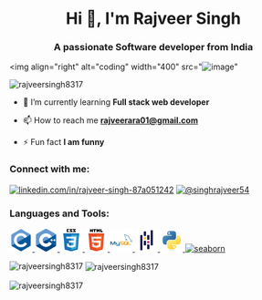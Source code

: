 <h1 align="center">Hi 👋, I'm Rajveer Singh</h1>
<h3 align="center">A passionate Software developer from India</h3>

<img align="right" alt="coding" width="400" src="![image](https://user-images.githubusercontent.com/111950194/216824073-87c829f0-135a-477c-a3b1-8c812db56f9c.png)"
 

<p align="left"> <img src="https://komarev.com/ghpvc/?username=rajveersingh8317&label=Profile%20views&color=0e75b6&style=flat" alt="rajveersingh8317" /> </p>

- 🌱 I’m currently learning **Full stack web developer**

- 📫 How to reach me **rajveerara01@gmail.com**

- ⚡ Fun fact **I am funny**

<h3 align="left">Connect with me:</h3>
<p align="left">
<a href="https://linkedin.com/in/linkedin.com/in/rajveer-singh-87a051242" target="blank"><img align="center" src="https://raw.githubusercontent.com/rahuldkjain/github-profile-readme-generator/master/src/images/icons/Social/linked-in-alt.svg" alt="linkedin.com/in/rajveer-singh-87a051242" height="30" width="40" /></a>
<a href="https://instagram.com/@singhrajveer54" target="blank"><img align="center" src="https://raw.githubusercontent.com/rahuldkjain/github-profile-readme-generator/master/src/images/icons/Social/instagram.svg" alt="@singhrajveer54" height="30" width="40" /></a>
</p>

<h3 align="left">Languages and Tools:</h3>
<p align="left"> <a href="https://www.cprogramming.com/" target="_blank" rel="noreferrer"> <img src="https://raw.githubusercontent.com/devicons/devicon/master/icons/c/c-original.svg" alt="c" width="40" height="40"/> </a> <a href="https://www.w3schools.com/cpp/" target="_blank" rel="noreferrer"> <img src="https://raw.githubusercontent.com/devicons/devicon/master/icons/cplusplus/cplusplus-original.svg" alt="cplusplus" width="40" height="40"/> </a> <a href="https://www.w3schools.com/css/" target="_blank" rel="noreferrer"> <img src="https://raw.githubusercontent.com/devicons/devicon/master/icons/css3/css3-original-wordmark.svg" alt="css3" width="40" height="40"/> </a> <a href="https://www.w3.org/html/" target="_blank" rel="noreferrer"> <img src="https://raw.githubusercontent.com/devicons/devicon/master/icons/html5/html5-original-wordmark.svg" alt="html5" width="40" height="40"/> </a> <a href="https://www.mysql.com/" target="_blank" rel="noreferrer"> <img src="https://raw.githubusercontent.com/devicons/devicon/master/icons/mysql/mysql-original-wordmark.svg" alt="mysql" width="40" height="40"/> </a> <a href="https://pandas.pydata.org/" target="_blank" rel="noreferrer"> <img src="https://raw.githubusercontent.com/devicons/devicon/2ae2a900d2f041da66e950e4d48052658d850630/icons/pandas/pandas-original.svg" alt="pandas" width="40" height="40"/> </a> <a href="https://www.python.org" target="_blank" rel="noreferrer"> <img src="https://raw.githubusercontent.com/devicons/devicon/master/icons/python/python-original.svg" alt="python" width="40" height="40"/> </a> <a href="https://seaborn.pydata.org/" target="_blank" rel="noreferrer"> <img src="https://seaborn.pydata.org/_images/logo-mark-lightbg.svg" alt="seaborn" width="40" height="40"/> </a> </p>

<p><img align="left" src="https://github-readme-stats.vercel.app/api/top-langs?username=rajveersingh8317&show_icons=true&locale=en&layout=compact" alt="rajveersingh8317" /></p>

<p>&nbsp;<img align="center" src="https://github-readme-stats.vercel.app/api?username=rajveersingh8317&show_icons=true&locale=en" alt="rajveersingh8317" /></p>

<p><img align="center" src="https://github-readme-streak-stats.herokuapp.com/?user=rajveersingh8317&" alt="rajveersingh8317" /></p> 



